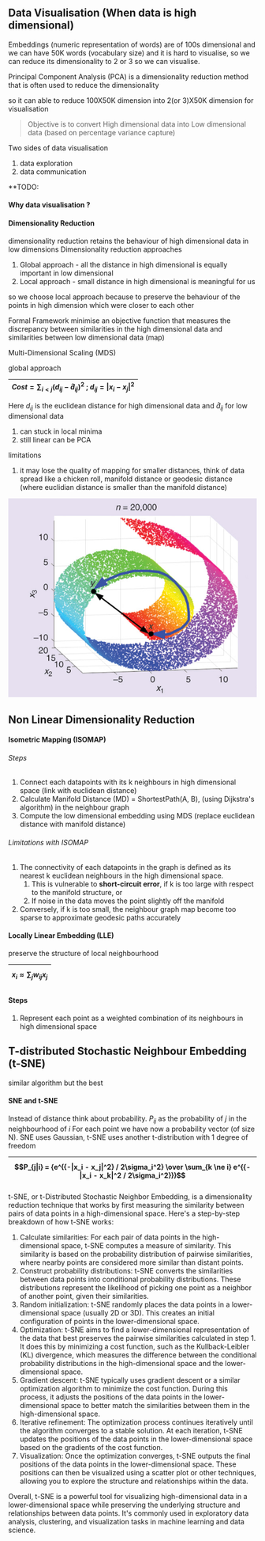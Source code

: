
## Data Visualisation (When data is  high dimensional)

Embeddings (numeric representation of words) are of 100s dimensional and we can have 50K words (vocabulary size) and it is hard to visualise, so we can reduce its dimensionality to 2 or 3 so we can visualise.

Principal Component Analysis (PCA) is a dimensionality reduction method that is often used to reduce the dimensionality

so it can able to reduce 100X50K dimension into 2(or 3)X50K dimension for visualisation

>Objective is to convert High dimensional data into Low dimensional data (based on percentage variance capture)

Two sides of data visualisation 
1. data exploration
2. data communication

**TODO:  
#### Why data visualisation ?

#### Dimensionality Reduction

dimensionality reduction retains the behaviour of high dimensional data in low dimensions
Dimensionality reduction approaches
1. Global approach - all the distance in high dimensional is equally important in low dimensional
2. Local approach - small distance in high dimensional is meaningful for us

so we choose local approach because to preserve the behaviour of the points in high dimension which were closer to each other

Formal Framework
minimise an objective function that measures the discrepancy between similarities in the high dimensional data and similarities between low dimensional data (map)

Multi-Dimensional Scaling (MDS)

global approach

| $Cost = \sum_{i < j} (d_{ij} - \hat{d}_{ij})^2$ ; $d_{ij} = \|x_i - x_j\|^2$    | 
| --- |

Here $d_{ij}$ is the euclidean distance for high dimensional data and $\hat{d}_{ij}$ for low dimensional data

1. can stuck in local minima
2. still linear can be PCA


limitations
1. it may lose the quality of mapping for smaller distances, think of data spread like a chicken roll, manifold distance or geodesic distance (where euclidian distance is smaller than the manifold  distance)

![alt text](manifold_vs_euclidean.jpeg "Title")


## Non Linear Dimensionality Reduction

#### Isometric Mapping (ISOMAP)

###### Steps
1. Connect each datapoints with its k neighbours in high dimensional space (link with euclidean distance)
2. Calculate Manifold Distance (MD) = ShortestPath(A, B), (using Dijkstra's algorithm) in the neighbour graph
3. Compute the low dimensional embedding using MDS (replace euclidean distance with manifold distance)

###### Limitations with ISOMAP
1. The connectivity of each datapoints in the graph is defined as its nearest k euclidean neighbours in the high dimensional space. 
	1. This is vulnerable to **short-circuit error**, if k is too large with respect to the manifold structure, or 
	2. If noise in the data moves the point slightly off the manifold
2. Conversely, if k is too small, the neighbour graph map become too sparse to approximate geodesic paths accurately

#### Locally Linear Embedding (LLE)

preserve the structure of local neighbourhood

| $$x_i  \approx \sum_j w_{ij}x_j$$    | 
| --- |
#### Steps
1. Represent each point as a weighted combination of its neighbours in high dimensional space 

## T-distributed Stochastic Neighbour Embedding (t-SNE)
similar algorithm but the best

#### SNE and t-SNE

Instead of distance think about probability. $P_{ij}$ as the probability of $j$ in the neighbourhood of $i$
For each point we have now a probability vector (of size N). 
	SNE uses Gaussian, t-SNE uses another t-distribution with 1 degree of freedom

| $$P_{j\|i} = {e^{{-\|x_i - x_j\|^2} / 2\sigma_i^2} \over \sum_{k \ne i} e^{{-\|x_i - x_k\|^2 / 2\sigma_i^2}}}$$    | 
| --- |


t-SNE, or t-Distributed Stochastic Neighbor Embedding, is a dimensionality reduction technique that works by first measuring the similarity between pairs of data points in a high-dimensional space. Here's a step-by-step breakdown of how t-SNE works:

1. Calculate similarities: For each pair of data points in the high-dimensional space, t-SNE computes a measure of similarity. This similarity is based on the probability distribution of pairwise similarities, where nearby points are considered more similar than distant points.
2. Construct probability distributions: t-SNE converts the similarities between data points into conditional probability distributions. These distributions represent the likelihood of picking one point as a neighbor of another point, given their similarities.
3. Random initialization: t-SNE randomly places the data points in a lower-dimensional space (usually 2D or 3D). This creates an initial configuration of points in the lower-dimensional space.
4. Optimization: t-SNE aims to find a lower-dimensional representation of the data that best preserves the pairwise similarities calculated in step 1. It does this by minimizing a cost function, such as the Kullback-Leibler (KL) divergence, which measures the difference between the conditional probability distributions in the high-dimensional space and the lower-dimensional space.
5. Gradient descent: t-SNE typically uses gradient descent or a similar optimization algorithm to minimize the cost function. During this process, it adjusts the positions of the data points in the lower-dimensional space to better match the similarities between them in the high-dimensional space.
6. Iterative refinement: The optimization process continues iteratively until the algorithm converges to a stable solution. At each iteration, t-SNE updates the positions of the data points in the lower-dimensional space based on the gradients of the cost function.
7. Visualization: Once the optimization converges, t-SNE outputs the final positions of the data points in the lower-dimensional space. These positions can then be visualized using a scatter plot or other techniques, allowing you to explore the structure and relationships within the data.

Overall, t-SNE is a powerful tool for visualizing high-dimensional data in a lower-dimensional space while preserving the underlying structure and relationships between data points. It's commonly used in exploratory data analysis, clustering, and visualization tasks in machine learning and data science.